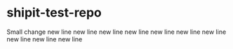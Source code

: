 # shipit-test-repo

Small change
new line
new line
new line
new line
new line
new line
new line
new line
new line
new line
